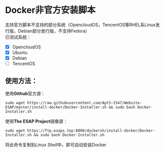 # Docker非官方安装脚本
支持官方脚本不支持的部分系统（OpencloudOS，TencentOS等RHEL系Linux发行版，Debian部分发行版，不支持Fedora）  
已测试系统：
- [x] OpencloudOS
- [x] Ubuntu
- [x] Debian
- [ ] TencentOS   

## 使用方法：  

使用**Github**官方源：
```shell
sudo wget https://raw.githubusercontent.com/AptS-1547/Website-ESAP/master/install-docker/Docker-Installer.sh && sudo bash Docker-Installer.sh
```  

使用**The ESAP Project**镜像源：
```shell
sudo wget https://ftp.esaps.top:8080/dockersh/install-docker/Docker-Installer.sh && sudo bash Docker-Installer.sh
```   

将此命令复制到*Linux Shell*中，即可自动安装Docker